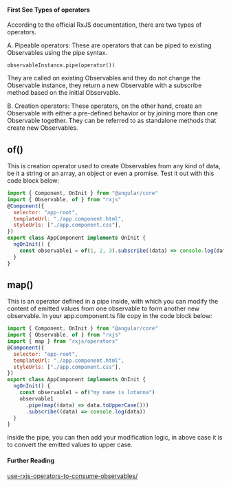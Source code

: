 #### First See Types of operators

According to the official RxJS documentation, there are two types of operators.

A. Pipeable operators: These are operators that can be piped to existing Observables using the pipe syntax.

`observableInstance.pipe(operator())`

They are called on existing Observables and they do not change the Observable instance, they return a new Observable with a subscribe method based on the initial Observable.

B. Creation operators: These operators, on the other hand, create an Observable with either a pre-defined behavior or by joining more than one Observable together. They can be referred to as standalone methods that create new Observables.

## of()

This is creation operator used to create Observables from any kind of data, be it a string or an array, an object or even a promise. Test it out with this code block below:

```js
import { Component, OnInit } from "@angular/core"
import { Observable, of } from "rxjs"
@Component({
  selector: "app-root",
  templateUrl: "./app.component.html",
  styleUrls: ["./app.component.css"],
})
export class AppComponent implements OnInit {
  ngOnInit() {
    const observable1 = of(1, 2, 3).subscribe((data) => console.log(data))
  }
}
```

## map()

This is an operator defined in a pipe inside, with which you can modify the content of emitted values from one observable to form another new observable. In your app.component.ts file copy in the code block below:

```js
import { Component, OnInit } from "@angular/core"
import { Observable, of } from "rxjs"
import { map } from "rxjs/operators"
@Component({
  selector: "app-root",
  templateUrl: "./app.component.html",
  styleUrls: ["./app.component.css"],
})
export class AppComponent implements OnInit {
  ngOnInit() {
    const observable1 = of("my name is lotanna")
    observable1
      .pipe(map((data) => data.toUpperCase()))
      .subscribe((data) => console.log(data))
  }
}
```

Inside the pipe, you can then add your modification logic, in above case it is to convert the emitted values to upper case.

#### Further Reading

[use-rxjs-operators-to-consume-observables/](https://blog.logrocket.com/use-rxjs-operators-to-consume-observables/)
